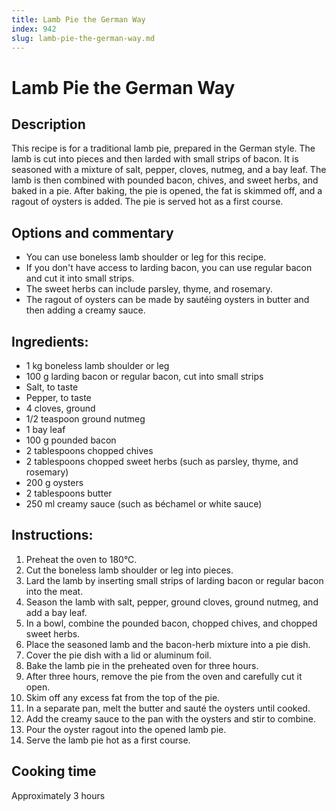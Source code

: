 ```yaml
---
title: Lamb Pie the German Way
index: 942
slug: lamb-pie-the-german-way.md
---
```


# Lamb Pie the German Way

## Description
This recipe is for a traditional lamb pie, prepared in the German style. The lamb is cut into pieces and then larded with small strips of bacon. It is seasoned with a mixture of salt, pepper, cloves, nutmeg, and a bay leaf. The lamb is then combined with pounded bacon, chives, and sweet herbs, and baked in a pie. After baking, the pie is opened, the fat is skimmed off, and a ragout of oysters is added. The pie is served hot as a first course.

## Options and commentary
- You can use boneless lamb shoulder or leg for this recipe.
- If you don't have access to larding bacon, you can use regular bacon and cut it into small strips.
- The sweet herbs can include parsley, thyme, and rosemary.
- The ragout of oysters can be made by sautéing oysters in butter and then adding a creamy sauce.

## Ingredients:
- 1 kg boneless lamb shoulder or leg
- 100 g larding bacon or regular bacon, cut into small strips
- Salt, to taste
- Pepper, to taste
- 4 cloves, ground
- 1/2 teaspoon ground nutmeg
- 1 bay leaf
- 100 g pounded bacon
- 2 tablespoons chopped chives
- 2 tablespoons chopped sweet herbs (such as parsley, thyme, and rosemary)
- 200 g oysters
- 2 tablespoons butter
- 250 ml creamy sauce (such as béchamel or white sauce)

## Instructions:
1. Preheat the oven to 180°C.
2. Cut the boneless lamb shoulder or leg into pieces.
3. Lard the lamb by inserting small strips of larding bacon or regular bacon into the meat.
4. Season the lamb with salt, pepper, ground cloves, ground nutmeg, and add a bay leaf.
5. In a bowl, combine the pounded bacon, chopped chives, and chopped sweet herbs.
6. Place the seasoned lamb and the bacon-herb mixture into a pie dish.
7. Cover the pie dish with a lid or aluminum foil.
8. Bake the lamb pie in the preheated oven for three hours.
9. After three hours, remove the pie from the oven and carefully cut it open.
10. Skim off any excess fat from the top of the pie.
11. In a separate pan, melt the butter and sauté the oysters until cooked.
12. Add the creamy sauce to the pan with the oysters and stir to combine.
13. Pour the oyster ragout into the opened lamb pie.
14. Serve the lamb pie hot as a first course.

## Cooking time
Approximately 3 hours